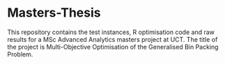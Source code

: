 # Masters-Thesis

This repository contains the test instances, R optimisation code and raw results for a MSc Advanced Analytics masters project at UCT. The title of the project is Multi-Objective Optimisation of the Generalised Bin Packing Problem. 

